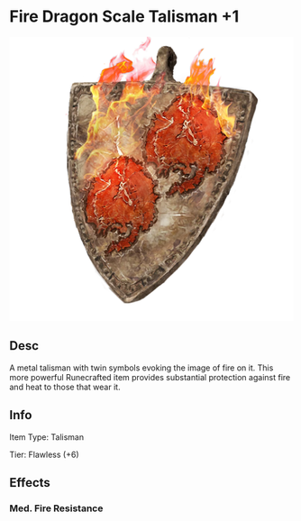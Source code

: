 # Fire Dragon Scale Talisman +1

![Copyrighted Image](FireDragonScaleTalisman+1.png)

## Desc

A metal talisman with twin symbols evoking the image of fire on it. This more powerful Runecrafted item provides substantial protection against fire and heat to those that wear it.

## Info

Item Type: Talisman

Tier: Flawless (+6)

## Effects

### Med. Fire Resistance
